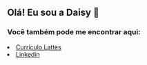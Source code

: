 ## Olá! Eu sou a Daisy &#127804;

### Você também pode me encontrar aqui:
<li><a href="http://lattes.cnpq.br/6672702749505435" target="_blank">Currículo Lattes</a></li>
<li><a href="https://br.linkedin.com/in/daisyvgs" target="_blank">Linkedin</a></li>
